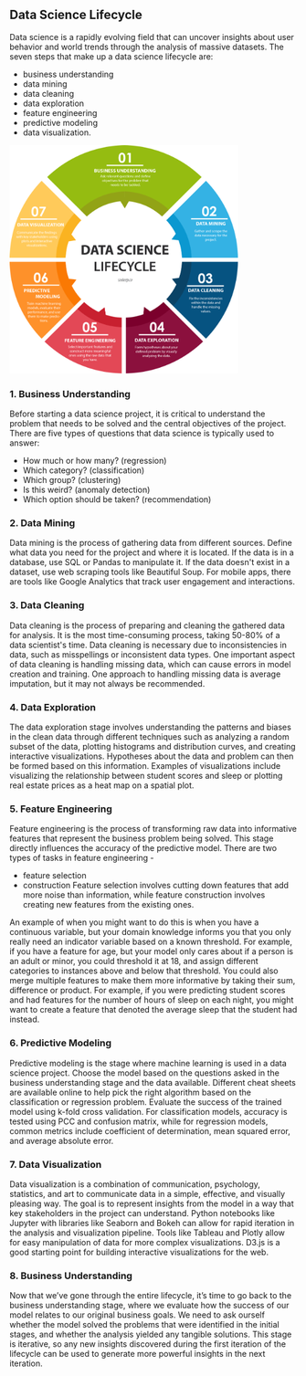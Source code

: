 ## Data Science Lifecycle

Data science is a rapidly evolving field that can uncover insights about user behavior and world trends through the analysis of massive datasets. The seven steps that make up a data science lifecycle are: 
* business understanding
* data mining
* data cleaning
* data exploration
* feature engineering
* predictive modeling
* data visualization.

<img src="https://github.com/RishDS/ML/blob/main/chart.png" width="400" height="400">

### 1. Business Understanding
Before starting a data science project, it is critical to understand the problem that needs to be solved and the central objectives of the project.
There are five types of questions that data science is typically used to answer: 
* How much or how many? (regression)
* Which category? (classification)
* Which group? (clustering)
* Is this weird? (anomaly detection)
* Which option should be taken? (recommendation)

### 2. Data Mining
Data mining is the process of gathering data from different sources. Define what data you need for the project and where it is located. If the data is in a database, use SQL or Pandas to manipulate it. If the data doesn't exist in a dataset, use web scraping tools like Beautiful Soup. For mobile apps, there are tools like Google Analytics that track user engagement and interactions.

### 3. Data Cleaning
Data cleaning is the process of preparing and cleaning the gathered data for analysis. It is the most time-consuming process, taking 50-80% of a data scientist's time. Data cleaning is necessary due to inconsistencies in data, such as misspellings or inconsistent data types. One important aspect of data cleaning is handling missing data, which can cause errors in model creation and training. One approach to handling missing data is average imputation, but it may not always be recommended.

### 4. Data Exploration
The data exploration stage involves understanding the patterns and biases in the clean data through different techniques such as analyzing a random subset of the data, plotting histograms and distribution curves, and creating interactive visualizations. Hypotheses about the data and problem can then be formed based on this information. Examples of visualizations include visualizing the relationship between student scores and sleep or plotting real estate prices as a heat map on a spatial plot.

### 5. Feature Engineering
Feature engineering is the process of transforming raw data into informative features that represent the business problem being solved. This stage directly influences the accuracy of the predictive model. There are two types of tasks in feature engineering - 
* feature selection
* construction
Feature selection involves cutting down features that add more noise than information, while feature construction involves creating new features from the existing ones.

An example of when you might want to do this is when you have a continuous variable, but your domain knowledge informs you that you only really need an indicator variable based on a known threshold. For example, if you have a feature for age, but your model only cares about if a person is an adult or minor, you could threshold it at 18, and assign different categories to instances above and below that threshold. You could also merge multiple features to make them more informative by taking their sum, difference or product. For example, if you were predicting student scores and had features for the number of hours of sleep on each night, you might want to create a feature that denoted the average sleep that the student had instead.

### 6. Predictive Modeling
Predictive modeling is the stage where machine learning is used in a data science project. Choose the model based on the questions asked in the business understanding stage and the data available. Different cheat sheets are available online to help pick the right algorithm based on the classification or regression problem. Evaluate the success of the trained model using k-fold cross validation. For classification models, accuracy is tested using PCC and confusion matrix, while for regression models, common metrics include coefficient of determination, mean squared error, and average absolute error.

### 7. Data Visualization
Data visualization is a combination of communication, psychology, statistics, and art to communicate data in a simple, effective, and visually pleasing way. The goal is to represent insights from the model in a way that key stakeholders in the project can understand. Python notebooks like Jupyter with libraries like Seaborn and Bokeh can allow for rapid iteration in the analysis and visualization pipeline. Tools like Tableau and Plotly allow for easy manipulation of data for more complex visualizations. D3.js is a good starting point for building interactive visualizations for the web.

### 8. Business Understanding
Now that we’ve gone through the entire lifecycle, it’s time to go back to the business understanding stage, where we evaluate how the success of our model relates to our original business goals. We need to ask ourself whether the model solved the problems that were identified in the initial stages, and whether the analysis yielded any tangible solutions. This stage is iterative, so any new insights discovered during the first iteration of the lifecycle can be used to generate more powerful insights in the next iteration.
